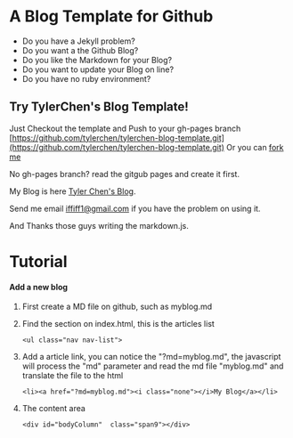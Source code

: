 A Blog Template for Github 
====
* Do you have a Jekyll problem?
* Do you want a the Github Blog?
* Do you like the Markdown for your Blog?
* Do you want to update your Blog on line?
* Do you have no ruby environment?

Try TylerChen's Blog Template!
----
Just Checkout the template and Push to your gh-pages branch [https://github.com/tylerchen/tylerchen-blog-template.git](https://github.com/tylerchen/tylerchen-blog-template.git)
Or you can [fork me](https://github.com/tylerchen/tylerchen-blog-template/fork)

No gh-pages branch? read the gitgub pages and create it first.

My Blog is here [Tyler Chen's Blog](http://tylerchen.github.com/Blogs/).

Send me email [iffiff1@gmail.com](mailto:iffiff1@gmail.com) if you have the problem on using it.

And Thanks those guys writing the markdown.js.


Tutorial
====

#### Add a new blog

1. First create a MD file on github, such as myblog.md
2. Find the section on index.html, this is the articles list

    `
        <ul class="nav nav-list">
    `

3. Add a article link, you can notice the "?md=myblog.md", the javascript will process the "md" parameter and read the md file "myblog.md" and translate the file to the html

    `
        <li><a href="?md=myblog.md"><i class="none"></i>My Blog</a></li>
    `

4. The content area

    `
        <div id="bodyColumn"  class="span9"></div>
    `

